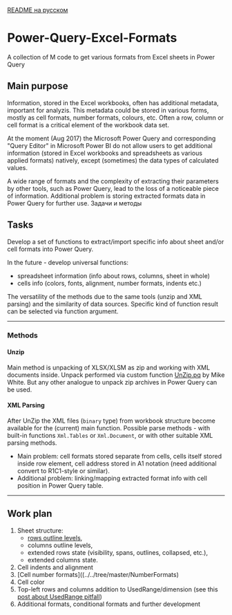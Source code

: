 [README на русском](README_RUS.md)

# Power-Query-Excel-Formats
A collection of M code to get various formats from Excel sheets in Power Query

## Main purpose

Information, stored in the Excel workbooks, often has additional metadata, important for analyzis. This metadata could be stored in various forms, mostly as cell formats, number formats, colours, etc. Often a row, column or cell format is a critical element of the workbook data set.

At the moment (Aug 2017) the Microsoft Power Query and corresponding "Query Editor" in Microsoft Power BI do not allow users to get additional information (stored in Excel workbooks and spreadsheets as various applied formats) natively, except (sometimes) the data types of calculated values.

A wide range of formats and the complexity of extracting their parameters by other tools, such as Power Query, lead to the loss of a noticeable piece of information. Additional problem is storing extracted formats data in Power Query for further use.
Задачи и методы

## Tasks

Develop a set of functions to extract/import specific info about sheet and/or cell formats into Power Query.

In the future - develop universal functions:

* spreadsheet information (info about rows, columns, sheet in whole)
* cells info (colors, fonts, alignment, number formats, indents etc.)

The versatility of the methods due to the same tools (unzip and XML parsing) and the similarity of data sources. Specific kind of function result can be selected via function argument.

---

### Methods

#### Unzip

Main method is unpacking of XLSX/XLSM as zip and working with XML documents inside. Unpack performed via custom function [UnZip.pq](UnZip.pq) by Mike White. But any other analogue to unpack zip archives in Power Query can be used.

#### XML Parsing

After UnZip the XML files (`binary` type) from workbook structure become available for the (current) main function. Possible parse methods - with built-in functions `Xml.Tables` or `Xml.Document`, or with other suitable XML parsing methods.

* Main problem: cell formats stored separate from cells, cells itself stored inside row element, cell address stored in A1 notation (need additional convert to R1C1-style or similar).
* Additional problem: linking/mapping extracted format info with cell position in Power Query table.

---
## Work plan

1. Sheet structure: 
    - [rows outline levels](../../tree/master/RowsOutline),
    - columns outline levels,
    - extended rows state (visibility, spans, outlines, collapsed, etc.),
    - extended columns state.
2. Cell indents and alignment
3. [Cell number formats]((../../tree/master/NumberFormats)
4. Cell color
5. Top-left rows and columns addition to UsedRange/dimension (see this [post about UsedRange pitfall](http://excel-inside.pro/blog/2017/05/23/excel-sheet-as-a-source-to-power-query-and-power-bi-a-pitfall-of-usedrange/))
6. Additional formats, conditional formats and further development
